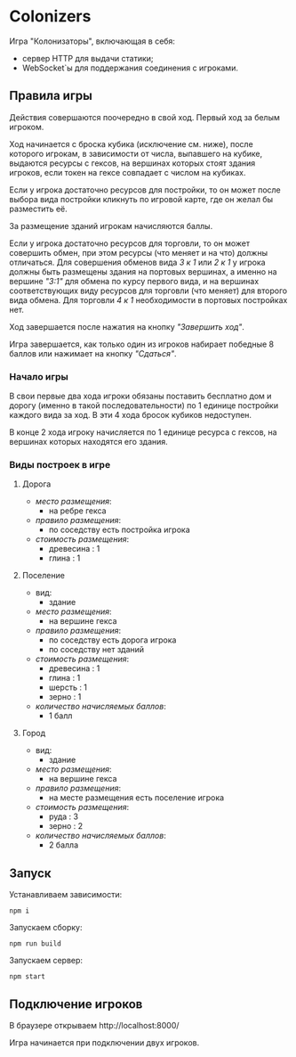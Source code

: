 # Colonizers

Игра "Колонизаторы", включающая в себя:

* сервер HTTP для выдачи статики;
* WebSocket`ы для поддержания соединения с игроками.

## Правила игры
Действия совершаются поочередно в свой ход. Первый ход за белым игроком.

Ход начинается с броска кубика (исключение см. ниже), после которого игрокам, в зависимости от числа, выпавшего на кубике, выдаются ресурсы с гексов, на вершинах которых стоят здания игроков, если токен на гексе совпадает с числом на кубиках.

Если у игрока достаточно ресурсов для постройки, то он может после выбора вида постройки кликнуть по игровой карте, где он желал бы разместить её.

За размещение зданий игрокам начисляются баллы.

Если у игрока достаточно ресурсов для торговли, то он может совершить обмен, при этом ресурсы (что меняет и на что) должны отличаться. Для совершения обменов вида _3 к 1_ или _2 к 1_ у игрока должны быть размещены здания на портовых вершинах, а именно на вершине _"3:1"_ для обмена по курсу первого вида, и на вершинах соответствующих виду ресурсов для торговли (что меняет) для второго вида обмена. Для торговли _4 к 1_ необходимости в портовых постройках нет.

Ход завершается после нажатия на кнопку _"Завершить ход"_.

Игра завершается, как только один из игроков набирает победные 8 баллов или нажимает на кнопку _"Сдаться"_.

### Начало игры

В свои первые два хода игроки обязаны поставить бесплатно дом и дорогу (именно в такой последовательности) по 1 единице постройки каждого вида за ход. В эти 4 хода бросок кубиков недоступен.

В конце 2 хода игроку начисляется по 1 единице ресурса с гексов, на вершинах которых находятся его здания.

### Виды построек в игре

1. Дорога
    * _место размещения_: 
        * на ребре гекса
    * _правило размещения_: 
        * по соседству есть постройка игрока
    * _стоимость размещения_:
        * древесина : 1
        * глина : 1
        
2. Поселение
    * вид:
        * здание
    * _место размещения_: 
        * на вершине гекса
    * _правило размещения_: 
        * по соседству есть дорога игрока
        * по соседству нет зданий
    * _стоимость размещения_:
        * древесина : 1
        * глина : 1
        * шерсть : 1
        * зерно : 1
    * _количество начисляемых баллов_:
        * 1 балл
3. Город
    * вид:
        * здание
    * _место размещения_: 
        * на вершине гекса
    * _правило размещения_: 
        * на месте размещения есть поселение игрока
    * _стоимость размещения_:
        * руда : 3
        * зерно : 2
    * _количество начисляемых баллов_:
        * 2 балла

## Запуск

Устанавливаем зависимости:
```
npm i
```

Запускаем сборку:
```
npm run build
```

Запускаем сервер:
```
npm start
```

## Подключение игроков

В браузере открываем http://localhost:8000/

Игра начинается при подключении двух игроков.
